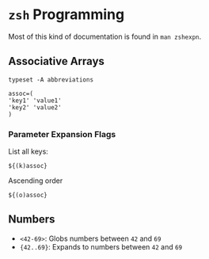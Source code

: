 # `zsh` Programming

Most of this kind of documentation is found in `man zshexpn`.

## Associative Arrays

	typeset -A abbreviations

	assoc=(
	'key1' 'value1'
	'key2' 'value2'
	)

### Parameter Expansion Flags

List all keys:

	${(k)assoc}

Ascending order

	${(o)assoc}

## Numbers

- `<42-69>`: Globs numbers between `42` and `69`
- `{42..69}`: Expands to numbers between `42` and `69`
